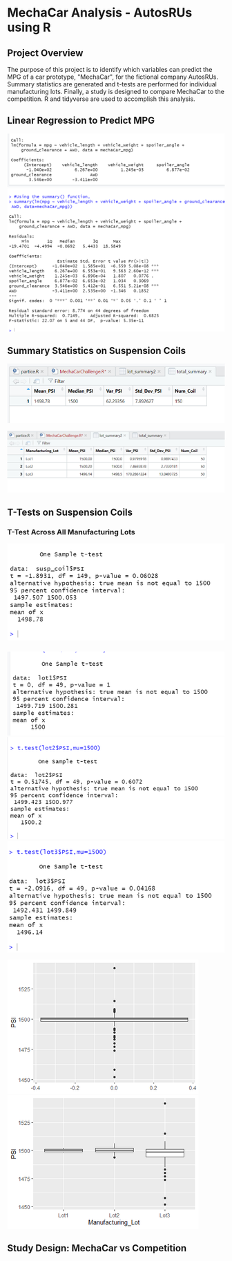 # MechaCar Analysis - AutosRUs using R
## Project Overview
The purpose of this project is to identify which variables can predict the MPG of a car prototype, "MechaCar", for the fictional company AutosRUs. Summary statistics are generated and t-tests are performed for individual manufacturing lots. Finally, a study is designed to compare MechaCar to the competition. R and tidyverse are used to accomplish this analysis.



## Linear Regression to Predict MPG
![image](https://github.com/NadaAdem/MechaCar_Statistical_Analysis/blob/main/Resources/lm.png )
![image](https://github.com/NadaAdem/MechaCar_Statistical_Analysis/blob/main/Resources/summary.png )

## Summary Statistics on Suspension Coils

![image](https://github.com/NadaAdem/MechaCar_Statistical_Analysis/blob/main/Resources/d4.png )

![image](https://github.com/NadaAdem/MechaCar_Statistical_Analysis/blob/main/Resources/d3.png )




## T-Tests on Suspension Coils

###  T-Test Across All Manufacturing Lots
![image](https://github.com/NadaAdem/MechaCar_Statistical_Analysis/blob/main/Resources/test.png)

###
![image](https://github.com/NadaAdem/MechaCar_Statistical_Analysis/blob/main/Resources/testlot1.png)
![image](https://github.com/NadaAdem/MechaCar_Statistical_Analysis/blob/main/Resources/testlot2.png)
![image](https://github.com/NadaAdem/MechaCar_Statistical_Analysis/blob/main/Resources/testlot3.png)




![image](https://github.com/NadaAdem/MechaCar_Statistical_Analysis/blob/main/Resources/plot1.png)
![image](https://github.com/NadaAdem/MechaCar_Statistical_Analysis/blob/main/Resources/plot2.png)

## Study Design: MechaCar vs Competition







